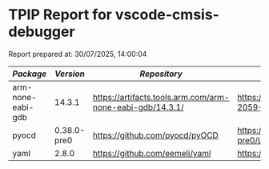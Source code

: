 # TPIP Report for vscode-cmsis-debugger

Report prepared at: 30/07/2025, 14:00:04

| *Package* | *Version* | *Repository* | *License* |
|---|---|---|---|
| arm-none-eabi-gdb | 14.3.1 | https://artifacts.tools.arm.com/arm-none-eabi-gdb/14.3.1/ | https://developer.arm.com/GetEula?Id=15d9660a-2059-4985-85e9-c01cdd4b1ba0 |
| pyocd | 0.38.0-pre0 | https://github.com/pyocd/pyOCD | https://github.com/pyocd/pyOCD/blob/v0.38.0-pre0/LICENSE |
| yaml | 2.8.0 | https://github.com/eemeli/yaml | https://github.com/eemeli/yaml/blob/main/LICENSE |
